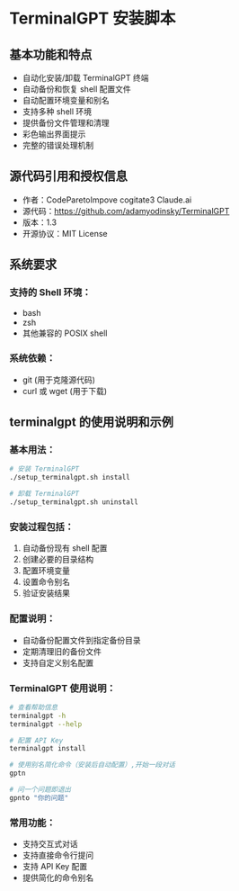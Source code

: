 # TerminalGPT 安装脚本

## 基本功能和特点

- 自动化安装/卸载 TerminalGPT 终端
- 自动备份和恢复 shell 配置文件
- 自动配置环境变量和别名
- 支持多种 shell 环境
- 提供备份文件管理和清理
- 彩色输出界面提示
- 完整的错误处理机制

## 源代码引用和授权信息

- 作者：CodeParetoImpove cogitate3 Claude.ai
- 源代码：https://github.com/adamyodinsky/TerminalGPT
- 版本：1.3
- 开源协议：MIT License

## 系统要求

### 支持的 Shell 环境：

- bash
- zsh
- 其他兼容的 POSIX shell

### 系统依赖：

- git (用于克隆源代码)
- curl 或 wget (用于下载)

## terminalgpt 的使用说明和示例

### 基本用法：

```bash
# 安装 TerminalGPT
./setup_terminalgpt.sh install

# 卸载 TerminalGPT
./setup_terminalgpt.sh uninstall
```

### 安装过程包括：

1. 自动备份现有 shell 配置
2. 创建必要的目录结构
3. 配置环境变量
4. 设置命令别名
5. 验证安装结果

### 配置说明：

- 自动备份配置文件到指定备份目录
- 定期清理旧的备份文件
- 支持自定义别名配置

### TerminalGPT 使用说明：

```bash
# 查看帮助信息
terminalgpt -h
terminalgpt --help

# 配置 API Key
terminalgpt install

# 使用别名简化命令（安装后自动配置）,开始一段对话
gptn

# 问一个问题即退出
gpnto "你的问题"
```

### 常用功能：

- 支持交互式对话
- 支持直接命令行提问
- 支持 API Key 配置
- 提供简化的命令别名
